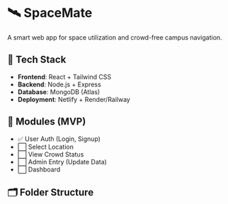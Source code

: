 # 🛰️ SpaceMate

A smart web app for space utilization and crowd-free campus navigation.

## 🚀 Tech Stack

- **Frontend**: React + Tailwind CSS
- **Backend**: Node.js + Express
- **Database**: MongoDB (Atlas)
- **Deployment**: Netlify + Render/Railway

## 🔧 Modules (MVP)

- ✅ User Auth (Login, Signup)
- ⬜ Select Location
- ⬜ View Crowd Status
- ⬜ Admin Entry (Update Data)
- ⬜ Dashboard

## 🗂️ Folder Structure

